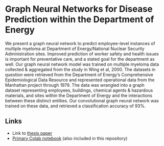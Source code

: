 # Graph Neural Networks for Disease Prediction within the Department of Energy
We present a graph neural network to predict employee-level instances of multiple myeloma at Department of Energy/National Nuclear Security Administration sites. Improved prediction of worker safety and health issues is important for preventative care, and a stated goal for the department as well. Our graph neural network model was trained on multiple myeloma data collected & aggregated from the study in Wing et al, 2000. The datasets in question were retrieved from the Department of Energy’s Comprehensive Epidemiological Data Resource and represented operational data from the Manhattan project through 1979. The data was wrangled into a graph dataset representing employees, buildings, chemical agents & hazardous materials, and sites within the Department of Energy and the interactions between these distinct entities. Our convolutional graph neural network was trained on these data, and retrieved a classification accuracy of 93%. 

## Links
- Link to [thesis paper](https://docs.google.com/document/d/1ykkNsB8uHsSuHsSlIGcACoHuX7Cu0kT-a-__kL0hpf0/edit?usp=sharing)
- [Primary Colab notebook](https://colab.research.google.com/drive/1ZVIQyoNe5XVlMrX6asHCDpUpBu2cTt0L#scrollTo=xRH1HNiOmTFD) (also included in this repository)
